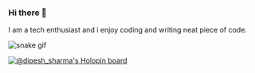### Hi there 👋
I am a tech enthusiast and i enjoy coding and writing neat piece of code.
<!--
**bdipesh3045/bdipesh3045** is a ✨ _special_ ✨ repository because its `README.md` (this file) appears on your GitHub profile.

Here are some ideas to get you started:

- 🔭 I’m currently working on ...
- 🌱 I’m currently learning ...
- 👯 I’m looking to collaborate on ...
- 🤔 I’m looking for help with ...
- 💬 Ask me about ...
- 📫 How to reach me: ...
- 😄 Pronouns: ...
- ⚡ Fun fact: ...
-->
![snake gif](https://github.com/bdipesh3045/bdipesh3045/blob/output/github-contribution-grid-snake.gif)
<!-- ![snake gif]
(https://github.com/bdipesh3045/bdipesh3045/blob/output/github-contribution-grid-snake.gif)
 -->
[![@dipesh_sharma's Holopin board](https://holopin.me/dipesh_sharma)](https://holopin.io/@dipesh_sharma)
